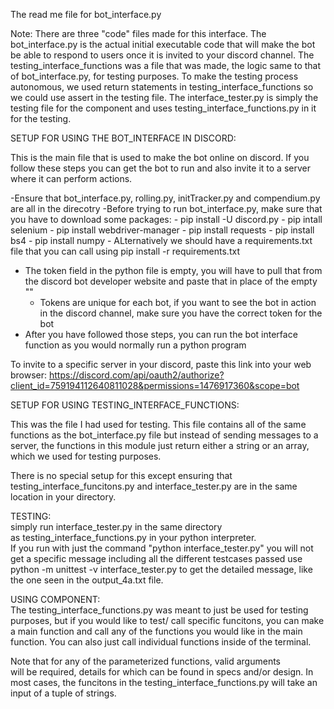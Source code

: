 The read me file for bot_interface.py 

Note: There are three "code" files made for this interface. The bot_interface.py is the actual initial executable code that 
will make the bot be able to respond to users once it is invited to your discord channel. The testing_interface_functions 
was a file that was made, the logic same to that of bot_interface.py, for testing purposes. To make the testing process 
autonomous, we used return statements in testing_interface_functions so we could use assert in the testing file. The 
interface_tester.py is simply the testing file for the component and uses testing_interface_functions.py in it for the testing. 

SETUP FOR USING THE BOT_INTERFACE IN DISCORD:

This is the main file that is used to make the bot online on discord. If you follow these steps you can get the bot to run 
and also invite it to a server where it can perform actions. 

-Ensure that bot_interface.py, rolling.py, initTracker.py and compendium.py are all in the direcotry 
-Before trying to run bot_interface.py, make sure that you have to download some packages: 
    - pip install -U discord.py
    - pip intall selenium 
    - pip install webdriver-manager
    - pip install requests
    - pip install bs4
    - pip install numpy
    - ALternatively we should have a requirements.txt file that you can call using pip install -r requirements.txt 
    
- The token field in the python file is empty, you will have to pull that from the discord bot developer website and paste that in place of the empty ""
    - Tokens are unique for each bot, if you want to see the bot in action in the discord channel, make sure you have the correct token for the bot 
- After you have followed those steps, you can run the bot interface function as you would normally run a 
    python program 

To invite to a specific server in your discord, paste this link into your web browser: 
https://discord.com/api/oauth2/authorize?client_id=759194112640811028&permissions=1476917360&scope=bot
    
SETUP FOR USING    TESTING_INTERFACE_FUNCTIONS:

This was the file I had used for testing. This file contains all of the same functions as the bot_interface.py file but instead of sending 
messages to a server, the functions in this module just return either a string or an array, which we used for testing purposes. 

There is no special setup for this except ensuring that testing_interface_funcitons.py and interface_tester.py are in the same 
location in your directory. 

TESTING:   
simply run interface_tester.py in the same directory   
as testing_interface_functions.py in your python interpreter.   
If you run with just the command "python interface_tester.py" you will not get a specific message including all the different testcases passed 
use python -m unittest -v interface_tester.py to get the detailed message, like the one seen in the output_4a.txt file. 

USING COMPONENT:   
The testing_interface_functions.py was meant to just be used for testing purposes, but if you would like to test/ call specific funcitons, you can make a main 
function and call any of the functions you would like in the main function. You can also just call individual functions inside of the terminal. 

Note that for any of the parameterized functions, valid arguments   
will be required, details for which can be found in specs and/or design. 
In most cases, the funcitons in the testing_interface_functions.py will take an 
input of a tuple of strings. 
